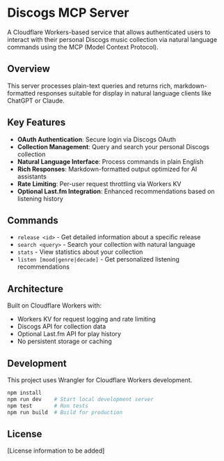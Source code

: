 # Discogs MCP Server

A Cloudflare Workers-based service that allows authenticated users to interact with their personal Discogs music collection via natural language commands using the MCP (Model Context Protocol).

## Overview

This server processes plain-text queries and returns rich, markdown-formatted responses suitable for display in natural language clients like ChatGPT or Claude.

## Key Features

- **OAuth Authentication**: Secure login via Discogs OAuth
- **Collection Management**: Query and search your personal Discogs collection
- **Natural Language Interface**: Process commands in plain English
- **Rich Responses**: Markdown-formatted output optimized for AI assistants
- **Rate Limiting**: Per-user request throttling via Workers KV
- **Optional Last.fm Integration**: Enhanced recommendations based on listening history

## Commands

- `release <id>` - Get detailed information about a specific release
- `search <query>` - Search your collection with natural language
- `stats` - View statistics about your collection
- `listen [mood|genre|decade]` - Get personalized listening recommendations

## Architecture

Built on Cloudflare Workers with:

- Workers KV for request logging and rate limiting
- Discogs API for collection data
- Optional Last.fm API for play history
- No persistent storage or caching

## Development

This project uses Wrangler for Cloudflare Workers development.

```bash
npm install
npm run dev    # Start local development server
npm test       # Run tests
npm run build  # Build for production
```

## License

[License information to be added]
